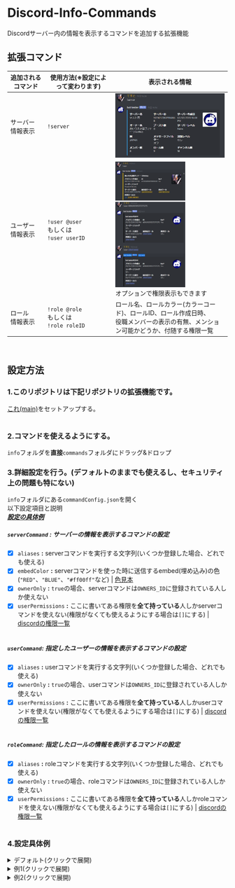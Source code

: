 # Discord-Info-Commands
Discordサーバー内の情報を表示するコマンドを追加する拡張機能

## 拡張コマンド
|追加されるコマンド|使用方法(※設定によって変わります)|表示される情報|
|---|---|---|
|サーバー<br>情報表示|`!server`|<img src="https://github.com/MakeYourOwnDiscordBot/assets/blob/main/IMAGES/server-command.png" width="320px">|
|ユーザー<br>情報表示|`!user @user`<br>もしくは<br>`!user userID`|<img src="https://github.com/MakeYourOwnDiscordBot/assets/blob/main/IMAGES/user-command.png" width="160px">  <img src="https://github.com/MakeYourOwnDiscordBot/assets/blob/main/IMAGES/user-command1.png" width="160px"><br>オプションで権限表示もできます|
|ロール<br>情報表示|`!role @role`<br>もしくは<br>`!role roleID`|ロール名、ロールカラー(カラーコード)、ロールID、ロール作成日時、<br>役職メンバーの表示の有無、メンション可能かどうか、付随する権限一覧|
<br>

## 設定方法

### 1.このリポジトリは下記リポジトリの拡張機能です。
[これ(main)](https://github.com/MakeYourOwnDiscordBot/main)をセットアップする。<br><br>
### 2.コマンドを使えるようにする。
`info`フォルダを**直接**`commands`フォルダにドラッグ&ドロップ
### 3.詳細設定を行う。(デフォルトのままでも使えるし、セキュリティ上の問題も特にない)
`info`フォルダにある`commandConfig.json`を開く<br>
以下設定項目と説明<br>
[***設定の具体例***](https://github.com/MakeYourOwnDiscordBot/Info-Commands/blob/main/README.md#4設定具体例)
##### `serverCommand` : サーバーの情報を表示するコマンドの設定
- [x] `aliases` **:** serverコマンドを実行する文字列(いくつか登録した場合、どれでも使える)
- [x] `embedColor` **:** serverコマンドを使った時に送信するembed(埋め込み)の色(`"RED"`、`"BLUE"`、`"#ff00ff"`など) | [色見本](https://www.colordic.org/)
- [x] `ownerOnly` **:** `true`の場合、serverコマンドは`OWNERS_ID`に登録されている人しか使えない
- [x] `userPermissions` **:** ここに書いてある権限を**全て持っている**人しかserverコマンドを使えない(権限がなくても使えるようにする場合は`[]`にする) | [discordの権限一覧](https://scrapbox.io/discordjs-japan/Discordの権限まとめ)<br><br>
##### `userCommand`: 指定したユーザーの情報を表示するコマンドの設定
- [x] `aliases` **:** userコマンドを実行する文字列(いくつか登録した場合、どれでも使える)
- [x] `ownerOnly` **:** `true`の場合、userコマンドは`OWNERS_ID`に登録されている人しか使えない
- [x] `userPermissions` **:** ここに書いてある権限を**全て持っている**人しかuserコマンドを使えない(権限がなくても使えるようにする場合は`[]`にする) | [discordの権限一覧](https://scrapbox.io/discordjs-japan/Discordの権限まとめ)<br><br>
##### `roleCommand`: 指定したロールの情報を表示するコマンドの設定 
- [x] `aliases` **:** roleコマンドを実行する文字列(いくつか登録した場合、どれでも使える)
- [x] `ownerOnly` **:** `true`の場合、roleコマンドは`OWNERS_ID`に登録されている人しか使えない
- [x] `userPermissions` **:** ここに書いてある権限を**全て持っている**人しかroleコマンドを使えない(権限がなくても使えるようにする場合は`[]`にする) | [discordの権限一覧](https://scrapbox.io/discordjs-japan/Discordの権限まとめ)<br><br>
### 4.設定具体例
<details><summary>デフォルト(クリックで展開)</summary>
  
デフォルト設定
```json
{
   "serverCommand":{
      "aliases":[
         "server"
      ],
      "embedColor":"BLUE",
      "ownerOnly":false,
      "userPermissions":[]
   },
   "userCommand":{
      "aliases":[
         "user"
      ],
      "ownerOnly":false,
      "userPermissions": []
   },
   "roleCommand":{
      "aliases":[
         "role"
      ],
      "ownerOnly":false,
      "userPermissions":[]
   }
}
```
</details>


<details><summary>例1(クリックで展開)</summary>
  
aliasesを増やして簡易的に実行できるようにしてある。(aliasesを増やしすぎると、aliasesが被ってコマンドが二つ実行されてしまうことがあるので注意！)
```json
{
   "serverCommand":{
      "aliases":[  
         "server","server-info","s"
      ],
      "embedColor":"RANDOM", 
      "ownerOnly":false, 
      "userPermissions":[]
   },
   "userCommand":{
      "aliases":[
         "user","user-info","u"
      ],
      "ownerOnly":false,
      "userPermissions":[]
   },
   "roleCommand":{
      "aliases":[
         "role","role-info","r"
      ],
      "ownerOnly":false,
      "userPermissions":[]
   }
}
```
</details>


<details><summary>例2(クリックで展開)</summary>
  
権限強め、`OWNERS_ID`に登録されていてかつ、管理者権限(`ADMINISTRATOR`)を持っていないと実行できない(あくまで例、この設定にするのはお勧めできない。)
```json
{
   "serverCommand":{
      "aliases":[
         "server"
      ],
      "embedColor":"BLUE",
      "ownerOnly":true,
      "userPermissions":[
         "ADMINISTRATOR"
      ]
   },
   "userCommand":{
      "aliases":[
         "user"
      ],
      "ownerOnly":true,
      "userPermissions":[
         "ADMINISTRATOR"
      ]
   },
   "roleCommand":{
      "aliases":[
         "role"
      ],
      "ownerOnly":true,
      "userPermissions":[
         "ADMINISTRATOR"
      ]
   }
}
```
</details>
